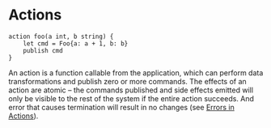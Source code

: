 # Actions

```
action foo(a int, b string) {
    let cmd = Foo{a: a + 1, b: b}
    publish cmd
}
```

An action is a function callable from the application, which can perform
data transformations and publish zero or more commands. The effects of
an action are atomic &ndash; the commands published and side effects
emitted will only be visible to the rest of the system if the entire
action succeeds. And error that causes termination will result in no
changes (see [Errors in Actions](../errors.md)).